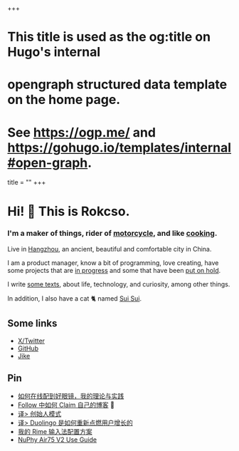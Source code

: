 +++
# This title is used as the og:title on Hugo's internal
# opengraph structured data template on the home page.
# See https://ogp.me/ and https://gohugo.io/templates/internal#open-graph.
title = ""
+++

# Hi! 👋 This is Rokcso.

### I'm a maker of things, rider of [motorcycle](https://www.honda.co.jp/CROSSCUB/), and like [cooking](/t/cooking/).

Live in [Hangzhou](https://zh.wikipedia.org/wiki/%E6%9D%AD%E5%B7%9E%E5%B8%82), an ancient, beautiful and comfortable city in China.

I am a product manager, know a bit of programming, love creating, have some projects that are [in progress](/now) and some that have been [put on hold](/projects).

I write [some texts](/blog), about life, technology, and curiosity, among other things.

In addition, I also have a cat 🐈 named [Sui Sui](/p/suisui).

## Some links

- [X/Twitter](https://x.com/rokcso/)
- [GitHub](https://github.com/rokcso/)
- [Jike](https://okjk.co/RqK5zW)

## Pin

- [如何在线配到好眼镜，我的理论与实践](/p/buy-glasses-online/)
- [Follow 中如何 Claim 自己的博客](/p/follow-claim-feed/) 🎁
- [译> 创始人模式](/p/founder-mode)
- [译> Duolingo 是如何重新点燃用户增长的](/p/duolingo-user-growth/)
- [我的 Rime 输入法配置方案](/p/rime-setup/)
- [NuPhy Air75 V2 Use Guide](/p/nuphy-air75-v2-use-guide-en/)